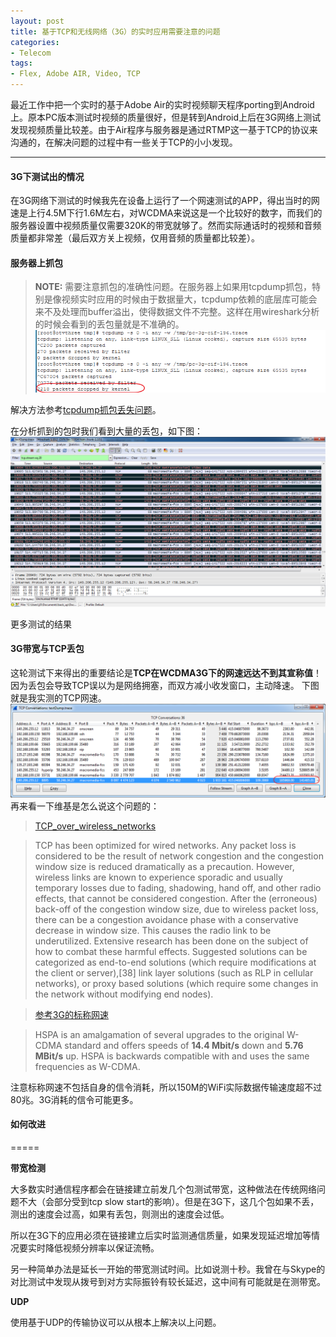 ```yaml
---
layout: post
title: 基于TCP和无线网络（3G）的实时应用需要注意的问题
categories:
- Telecom
tags:
- Flex, Adobe AIR, Video, TCP
---
```


     



最近工作中把一个实时的基于Adobe Air的实时视频聊天程序porting到Android上。原本PC版本测试时视频的质量很好，但是转到Android上后在3G网络上测试发现视频质量比较差。由于Air程序与服务器是通过RTMP这一基于TCP的协议来沟通的，在解决问题的过程中有一些关于TCP的小小发现。

----------


#### 3G下测试出的情况
在3G网络下测试的时候我先在设备上运行了一个网速测试的APP，得出当时的网速是上行4.5M下行1.6M左右，对WCDMA来说这是一个比较好的数字，而我们的服务器设置中视频质量仅需要320K的带宽就够了。然而实际通话时的视频和音频质量都非常差（最后双方关上视频，仅用音频的质量都比较差）。

#### 服务器上抓包
> **NOTE:**
> 需要注意抓包的准确性问题。在服务器上如果用tcpdump抓包，特别是像视频实时应用的时候由于数据量大，tcpdump依赖的底层库可能会来不及处理而buffer溢出，使得数据文件不完整。这样在用wireshark分析的时候会看到的丢包量就是不准确的。
![](/media/pic2014/0201-2.png)

解决方法参考[tcpdump抓包丢失问题](http://wenku.baidu.com/view/74b3166e1eb91a37f1115cf6.html)。

在分析抓到的包时我们看到大量的丢包，如下图：
![](/media/pic2014/0201-1.png)

更多测试的结果

#### 3G带宽与TCP丢包

这轮测试下来得出的重要结论是**TCP在WCDMA3G下的网速远达不到其宣称值**！因为丢包会导致TCP误以为是网络拥塞，而双方减小收发窗口，主动降速。
下图就是我实测的TCP网速。
![](/media/pic2014/0201-3.png)
再来看一下维基是怎么说这个问题的：
> [TCP_over_wireless_networks](http://en.wikipedia.org/wiki/Transmission_Control_Protocol#TCP_over_wireless_networks)

> TCP has been optimized for wired networks. Any packet loss is considered to be the result of network congestion and the congestion window size is reduced dramatically as a precaution. However, wireless links are known to experience sporadic and usually temporary losses due to fading, shadowing, hand off, and other radio effects, that cannot be considered congestion. After the (erroneous) back-off of the congestion window size, due to wireless packet loss, there can be a congestion avoidance phase with a conservative decrease in window size. This causes the radio link to be underutilized. Extensive research has been done on the subject of how to combat these harmful effects. Suggested solutions can be categorized as end-to-end solutions (which require modifications at the client or server),[38] link layer solutions (such as RLP in cellular networks), or proxy based solutions (which require some changes in the network without modifying end nodes).


> [参考3G的标称网速](http://en.wikipedia.org/wiki/3g)
 
> HSPA is an amalgamation of several upgrades to the original W-CDMA standard and offers speeds of **14.4 Mbit/s** down and **5.76 MBit/s** up. HSPA is backwards compatible with and uses the same frequencies as W-CDMA.

注意标称网速不包括自身的信令消耗，所以150M的WiFi实际数据传输速度超不过80兆。3G消耗的信令可能更多。

#### 如何改进
=====

**带宽检测**

大多数实时通信程序都会在链接建立前发几个包测试带宽，这种做法在传统网络问题不大（会部分受到tcp slow start的影响）。但是在3G下，这几个包如果不丢，测出的速度会过高，如果有丢包，则测出的速度会过低。

所以在3G下的应用必须在链接建立后实时监测通信质量，如果发现延迟增加等情况要实时降低视频分辨率以保证流畅。

另一种简单办法是延长一开始的带宽测试时间。比如说测十秒。我曾在与Skype的对比测试中发现从拨号到对方实际振铃有较长延迟，这中间有可能就是在测带宽。


**UDP**

使用基于UDP的传输协议可以从根本上解决以上问题。

